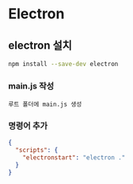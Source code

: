 # Electron

## electron 설치

```bash
npm install --save-dev electron
```

### main.js 작성

```
루트 폴더에 main.js 생성
```

### 명령어 추가

```json
{
  "scripts": {
    "electronstart": "electron ."
  }
}
```
